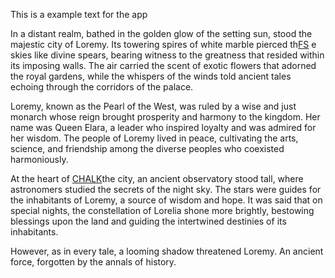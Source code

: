 This is a example text for the app

In a distant realm, bathed in the golden glow of the setting sun, stood the majestic city of Loremy. Its towering spires of white marble pierced th[FS](https://nodejs.org/api/fs.html) e skies like divine spears, bearing witness to the greatness that resided within its imposing walls. The air carried the scent of exotic flowers that adorned the royal gardens, while the whispers of the winds told ancient tales echoing through the corridors of the palace.

Loremy, known as the Pearl of the West, was ruled by a wise and just monarch whose reign brought prosperity and harmony to the kingdom. Her name was Queen Elara, a leader who inspired loyalty and was admired for her wisdom. The people of Loremy lived in peace, cultivating the arts, science, and friendship among the diverse peoples who coexisted harmoniously.

At the heart of [CHALK](https://www.npmjs.com/package/chalk)the city, an ancient observatory stood tall, where astronomers studied the secrets of the night sky. The stars were guides for the inhabitants of Loremy, a source of wisdom and hope. It was said that on special nights, the constellation of Lorelia shone more brightly, bestowing blessings upon the land and guiding the intertwined destinies of its inhabitants.

However, as in every tale, a looming shadow threatened Loremy. An ancient force, forgotten by the annals of history.

